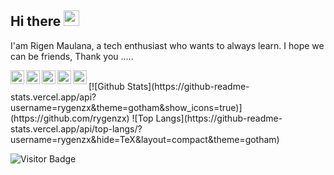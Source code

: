 ## Hi there <img src="https://media.giphy.com/media/hvRJCLFzcasrR4ia7z/giphy.gif" width="25px">

I'am Rigen Maulana, a tech enthusiast who wants to always learn. I hope we can be friends, Thank you .....
<br />
<p align="center">
<a href="https://www.linkedin.com/in/rygenzx/">
  <img align="left" alt="Rygen | LinkdeIN" width="22px" src="https://cdn.jsdelivr.net/npm/simple-icons@v3/icons/linkedin.svg" />
</a>
<a href="https://t.me/rygen_zx">
  <img align="left" alt="Rygen | Telegram" width="22px" src="https://cdn.jsdelivr.net/npm/simple-icons@v3/icons/telegram.svg" />
</a>
<a href="https://facebook.com/rygenzx/">
  <img align="left" alt="Rygen | Leetcode" width="22px" src="https://cdn.jsdelivr.net/npm/simple-icons@v3/icons/facebook.svg" />
</a>
<a href="https://www.instagram.com/rygen_zx/">
  <img align="left" alt="Rygen | Instagram" width="22px" src="https://cdn.jsdelivr.net/npm/simple-icons@v3/icons/instagram.svg" />
</a>
<a href="https://twitter.com/rygen_zx">
  <img align="left" alt="Rigen | Twitter" width="22px" src="https://cdn.jsdelivr.net/npm/simple-icons@v3/icons/twitter.svg" />
</a>
</p>
<br />
[![Github Stats](https://github-readme-stats.vercel.app/api?username=rygenzx&theme=gotham&show_icons=true)](https://github.com/rygenzx)
![Top Langs](https://github-readme-stats.vercel.app/api/top-langs/?username=rygenzx&hide=TeX&layout=compact&theme=gotham)

![Visitor Badge](https://visitor-badge.laobi.icu/badge?page_id=rygenzx.rygenzx)

